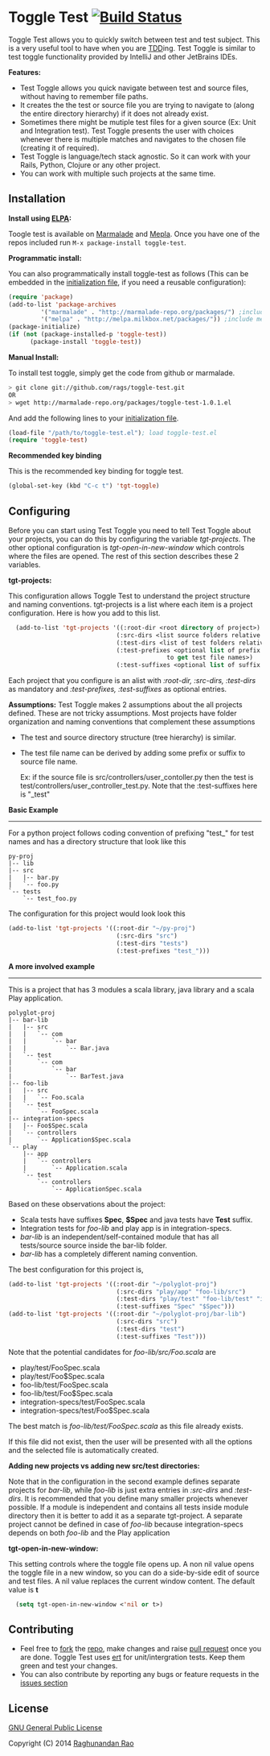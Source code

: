 Toggle Test [![Build Status](https://travis-ci.org/rags/toggle-test.png?branch=master)](https://travis-ci.org/rags/toggle-test)
===========

Toggle Test allows you to quickly switch between test and test subject. This is a very useful tool to have when you are [TDD](http://en.wikipedia.org/wiki/Test-driven_development)ing.
Test Toggle is similar to test toggle functionality provided by IntelliJ and other JetBrains IDEs.

**Features:**
* Test Toggle allows you quick navigate between test and source files, without having to remember file paths.
* It creates the the test or source file you are trying to navigate to (along the entire directory hierarchy) 
  if it does not already exist.
* Sometimes there might be mutiple test files for a given source (Ex: Unit and Integration test). Test Toggle 
  presents the user with choices whenever there is multiple matches and navigates to the chosen file 
  (creating it of required).
* Test Toggle is language/tech stack agnostic. So it can work with your Rails, Python, Clojure or any other project.
* You can work with multiple such projects at the same time.


Installation
------------
**Install using [ELPA](http://www.emacswiki.org/wiki/ELPA):**

Toogle test is available on [Marmalade](http://marmalade-repo.org/packages/toggle-test) and [Mepla](http://melpa.milkbox.net/#/toggle-test). Once you have one of the repos included run `M-x package-install toggle-test`.

**Programmatic install:**

You can also programmatically install toggle-test as follows (This can be embedded in the [initialization file](http://www.gnu.org/software/emacs/manual/html_node/emacs/Init-File.html), if you need a reusable configuration):
```lisp
(require 'package)
(add-to-list 'package-archives
         '("marmalade" . "http://marmalade-repo.org/packages/") ;include marmaldade
         '("melpa" . "http://melpa.milkbox.net/packages/")) ;include melpa
(package-initialize)
(if (not (package-installed-p 'toggle-test))
      (package-install 'toggle-test))
```

**Manual Install:**

To install test toggle, simply get the code from github or marmalade.
```bash
> git clone git://github.com/rags/toggle-test.git
OR
> wget http://marmalade-repo.org/packages/toggle-test-1.0.1.el
```

And add the following lines to your [initialization file](http://www.gnu.org/software/emacs/manual/html_node/emacs/Init-File.html).
```lisp
(load-file "/path/to/toggle-test.el"); load toggle-test.el
(require 'toggle-test)
```

**Recommended key binding**

This is the recommended key binding for toggle test.
```lisp
(global-set-key (kbd "C-c t") 'tgt-toggle)
```

Configuring
------------
Before you can start using Test Toggle you need to tell Test Toggle about your projects, you can do this by configuring 
the variable *tgt-projects*. The other optional configuration is *tgt-open-in-new-window* which controls where the 
files are opened. The rest of this section describes these 2 variables.

**tgt-projects:**

This configuration allows Toggle Test to understand the project structure and naming conventions. tgt-projects is a list 
where each item is a project configuration. Here is how you add to this list.

```lisp
  (add-to-list 'tgt-projects '((:root-dir <root directory of project>)
                              (:src-dirs <list source folders relative to root>) 
                              (:test-dirs <list of test folders relative to root>)
                              (:test-prefixes <optional list of prefix strings that are added on source file names 
                                            to get test file names>)
                              (:test-suffixes <optional list of suffix strings without the file extension>))) 
```

Each project that you configure is an alist with *:root-dir, :src-dirs, :test-dirs* as mandatory and 
*:test-prefixes, :test-suffixes* as optional entries. 

**Assumptions:** Test Toggle makes 2 assumptions about the all projects defined. These are not tricky assumptions. 
Most projects have folder organization and naming conventions that complement these assumptions

* The test and source directory structure (tree hierarchy) is similar.
* The test file name can be derived by adding some prefix or suffix to source file name. 

  Ex: if the source file is src/controllers/user_contoller.py then the test is 
      test/controllers/user_controller_test.py. Note that the :test-suffixes here is "_test"


**Basic Example**
- - - - - - - - -
For a python project follows coding convention of prefixing "test_" for test names and has a directory structure 
that look like this
```
py-proj
|-- lib
|-- src
|   |-- bar.py
|   `-- foo.py
`-- tests
    `-- test_foo.py
```
The configuration for this project would look look this
```lisp
(add-to-list 'tgt-projects '((:root-dir "~/py-proj")
                              (:src-dirs "src") 
                              (:test-dirs "tests")
                              (:test-prefixes "test_")))
```

**A more involved example**
- - - - - - - - - - - - -
This is a project that has 3 modules a scala library, java library and a scala Play application.
```
polyglot-proj
|-- bar-lib
|   |-- src
|   |   `-- com
|   |       `-- bar
|   |           `-- Bar.java
|   `-- test
|       `-- com
|           `-- bar
|               `-- BarTest.java
|-- foo-lib
|   |-- src
|   |   `-- Foo.scala
|   `-- test
|       `-- FooSpec.scala
|-- integration-specs
|   |-- Foo$Spec.scala
|   `-- controllers
|       `-- Application$Spec.scala
`-- play
    |-- app
    |   `-- controllers
    |       `-- Application.scala
    `-- test
        `-- controllers
            `-- ApplicationSpec.scala

```
Based on these observations about the project:

* Scala tests have suffixes **Spec**, **$Spec** and java tests have **Test** suffix.
* Integration tests for *foo-lib* and play app is in integration-specs.
* *bar-lib* is an independent/self-contained module that has all tests/source source inside the bar-lib folder.
* *bar-lib* has a completely different naming convention.

The best configuration for this project is,
```lisp
(add-to-list 'tgt-projects '((:root-dir "~/polyglot-proj")
                              (:src-dirs "play/app" "foo-lib/src") 
                              (:test-dirs "play/test" "foo-lib/test" "integration-specs")
                              (:test-suffixes "Spec" "$Spec")))
(add-to-list 'tgt-projects '((:root-dir "~/polyglot-proj/bar-lib")
                              (:src-dirs "src") 
                              (:test-dirs "test")
                              (:test-suffixes "Test")))

```
Note that the potential candidates for *foo-lib/src/Foo.scala* are
* play/test/FooSpec.scala
* play/test/Foo$Spec.scala
* foo-lib/test/FooSpec.scala
* foo-lib/test/Foo$Spec.scala
* integration-specs/test/FooSpec.scala
* integration-specs/test/Foo$Spec.scala

The best match is *foo-lib/test/FooSpec.scala* as this file already exists. 

If this file did not exist, then the user will be presented with all the options and the selected file is automatically 
created.


**Adding new projects vs adding new src/test directories:**

Note that in the configuration in the second example defines separate projects for *bar-lib*, while *foo-lib* 
is just extra entries in *:src-dirs* and *:test-dirs*. It is recommended that you define many smaller projects 
whenever possible. If a module is independent and contains all tests inside module directory then it is better 
to add it as a separate tgt-project. A separate project cannot be defined in case of *foo-lib* because 
integration-specs depends on both *foo-lib* and the Play application 


**tgt-open-in-new-window:**

This setting controls where the toggle file opens up. A non nil value opens the toggle file in a new window, 
so you can do a side-by-side edit of source and test files. A nil value replaces the current window content. 
The default value is **t**  
```lisp
  (setq tgt-open-in-new-window <'nil or t>)
```

Contributing
--------------------------
* Feel free to [fork](https://help.github.com/articles/fork-a-repo) the [repo](https://github.com/rags/toggle-test), 
make changes and raise [pull request](https://help.github.com/articles/using-pull-requests) once you are done. 
Toggle Test uses [ert](http://www.gnu.org/software/emacs/manual/html_mono/ert.html) for unit/intergration tests. 
Keep them green and test your changes.
* You can also contribute by reporting any bugs or feature requests in the [issues section](https://github.com/rags/toggle-test/issues)

License
--------
[GNU General Public License](http://www.gnu.org/licenses/)

Copyright (C) 2014 [Raghunandan Rao](mailto:r.raghunandan@gmail.com)

